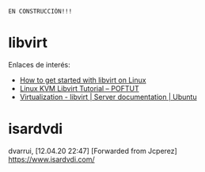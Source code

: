 
```
EN CONSTRUCCIÓN!!!
```

# libvirt

Enlaces de interés:

* [How to get started with libvirt on Linux](http://rabexc.org/posts/how-to-get-started-with-libvirt-on/)
* [Linux KVM Libvirt Tutorial – POFTUT](https://www.poftut.com/linux-kvm-libvirt-tutorial/)
* [Virtualization - libvirt | Server documentation | Ubuntu](https://ubuntu.com/server/docs/virtualization-libvirt)

# isardvdi

dvarrui, [12.04.20 22:47]
[Forwarded from Jcperez]
https://www.isardvdi.com/
